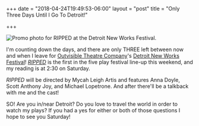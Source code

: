 +++
date = "2018-04-24T19:49:53-06:00"
layout = "post"
title = "Only Three Days Until I Go To Detroit!"

+++

![Promo photo for RIPPED at the Detroit New Works Festival.](/images/RIPPED_art_DNWF_2018.jpg)

I'm counting down the days, and there are only THREE left between now and when I leave for [Outvisible Theatre Company](http://www.outvisibletheatre.com/)'s [Detroit New Works Festival](http://www.outvisibletheatre.com/playwriting-opportunities/newworks/)! [*RIPPED*](https://newplayexchange.org/plays/70552/ripped) is the first in the five play festival line-up this weekend, and my reading is at 2:30 on Saturday. 

*RIPPED* will be directed by Mycah Leigh Artis and features Anna Doyle, Scott Anthony Joy, and Michael Lopetrone. And after there'll be a talkback with me and the cast!

SO! Are you in/near Detroit? Do you love to travel the world in order to watch my plays? If you had a yes for either or both of those questions I hope to see you Saturday!